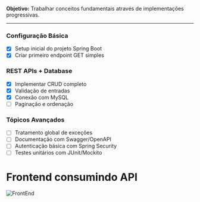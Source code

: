 
**Objetivo:** Trabalhar conceitos fundamentais através de implementações progressivas.

---

###  Configuração Básica
- [x] Setup inicial do projeto Spring Boot
- [x] Criar primeiro endpoint GET simples

###  REST APIs + Database
- [x] Implementar CRUD completo
- [x] Validação de entradas
- [x] Conexão com MySQL
- [ ] Paginação e ordenação

###  Tópicos Avançados
- [ ] Tratamento global de exceções
- [ ] Documentação com Swagger/OpenAPI
- [ ] Autenticação básica com Spring Security
- [ ] Testes unitários com JUnit/Mockito

# Frontend consumindo API
![FrontEnd](https://i.imgur.com/vCXSNtv.png)
